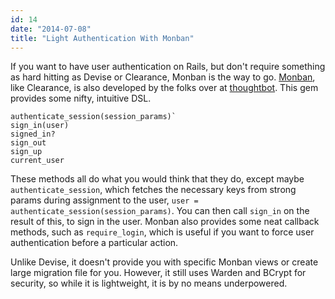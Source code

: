```yaml
---
id: 14
date: "2014-07-08"
title: "Light Authentication With Monban"
---
```

If you want to have user authentication on Rails, but don't require something as hard hitting as Devise or Clearance, Monban is the way to go. [Monban](https://www.github.com/halogenandtoast/Monban), like Clearance, is also developed by the folks over at [thoughtbot](http://thoughtbot.com). This gem provides some nifty, intuitive DSL.

    authenticate_session(session_params)`  
    sign_in(user)
    signed_in?
    sign_out
    sign_up
    current_user

These methods all do what you would think that they do, except maybe `authenticate_session`, which fetches the necessary keys from strong params during assignment to the user, `user = authenticate_session(session_params)`. You can then call `sign_in` on the result of this, to sign in the user. Monban also provides some neat callback methods, such as `require_login`, which is useful if you want to force user authentication before a particular action.

Unlike Devise, it doesn't provide you with specific Monban views or create large migration file for you. However, it still uses Warden and BCrypt for security, so while it is lightweight, it is by no means underpowered.